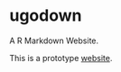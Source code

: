 # ugodown

A R Markdown Website.

This is a prototype [website](https://ugoproto.github.io/ugodown/).

